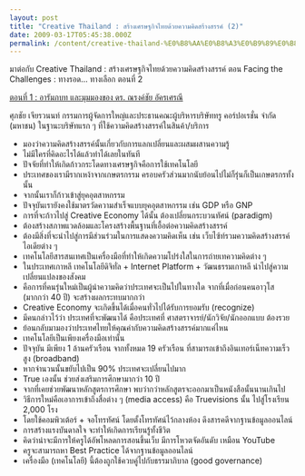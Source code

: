 ```yaml
---
layout: post
title: "Creative Thailand : สร้างเศรษฐกิจไทยด้วยความคิดสร้างสรรค์ (2)"
date: 2009-03-17T05:45:38.000Z
permalink: /content/creative-thailand-%E0%B8%AA%E0%B8%A3%E0%B9%89%E0%B8%B2%E0%B8%87%E0%B9%80%E0%B8%A8%E0%B8%A3%E0%B8%A9%E0%B8%90%E0%B8%81%E0%B8%B4%E0%B8%88%E0%B9%84%E0%B8%97%E0%B8%A2%E0%B8%94%E0%B9%89%E0%B8%A7%E0%B8%A2%E0%B8%84%E0%B8%A7%E0%B8%B2%E0%B8%A1%E0%B8%84%E0%B8%B4%E0%B8%94%E0%B8%AA%E0%B8%A3%E0%B9%89%E0%B8%B2%E0%B8%87%E0%B8%AA%E0%B8%A3%E0%B8%A3%E0%B8%84%E0%B9%8C-2
---
```


มาต่อกับ Creative Thailand : สร้างเศรษฐกิจไทยด้วยความคิดสร้างสรรค์ ตอน Facing the Challenges : ทางรอด... ทางเลือก ตอนที่ 2

[ตอนที่ 1 : อารัมภบท และมุมมองของ ดร. ณรงค์ชัย อัครเศรณี](/content/creative-thailand-%E0%B8%AA%E0%B8%A3%E0%B9%89%E0%B8%B2%E0%B8%87%E0%B9%80%E0%B8%A8%E0%B8%A3%E0%B8%A9%E0%B8%90%E0%B8%81%E0%B8%B4%E0%B8%88%E0%B9%84%E0%B8%97%E0%B8%A2%E0%B8%94%E0%B9%89%E0%B8%A7%E0%B8%A2%E0%B8%84%E0%B8%A7%E0%B8%B2%E0%B8%A1%E0%B8%84%E0%B8%B4%E0%B8%94%E0%B8%AA%E0%B8%A3%E0%B9%89%E0%B8%B2%E0%B8%87%E0%B8%AA%E0%B8%A3%E0%B8%A3%E0%B8%84%E0%B9%8C-1)

ศุภชัย เจียรวนนท์ กรรมการผู้จัดการใหญ่และประธานคณะผู้บริหารบริษัททรู คอร์ปอเรชั่น จำกัด (มหาชน) ในฐานะบริษัทแรก ๆ ที่ใช้ความคิดสร้างสรรค์ในสินค้า/บริการ

<!--break-->

* มองว่าความคิดสร้างสรรค์นั้นเกี่ยวกับการแลกเปลี่ยนและผสมผสานความรู้
* ไม่มีใครที่คิดอะไรได้แล้วทำได้เลยในทันที
* ปัจจัยที่ทำให้เกิดก้าวกระโดดทางเศรษฐกิจคือการใช้เทคโนโลยี
* ประเทศของเรามีรากเหง้าจากเกษตรกรรม ครอบครัวส่วนมากนับย้อนไปไม่ก็รุ่นก็เป็นเกษตรกรทั้งนั้น
* จากนั้นเราก็ก้าวเข้าสู่ยุคอุตสาหกรรม
* ปัจจุบันเรายังคงใช้มาตรวัดความสำเร็จแบบยุคอุตสาหกรรม เช่น GDP หรือ GNP
* การที่จะก้าวไปสู่ Creative Economy ได้นั้น ต้องเปลี่ยนกระบวนทัศน์ (paradigm)
* ต้องสร้างสภาพแวดล้อมและโครงสร้างพื้นฐานที่เอื้อต่อความคิดสร้างสรรค์
* ต้องมีสิ่งที่จะนำไปสู่การมีส่วนร่วมในการแสดงความคิดเห็น เช่น เว็บไซ้ท์รวมความคิดสร้างสรรค์ ไอเดียต่าง ๆ
* เทคโนโลยีสารสนเทศเป็นเครื่องมือที่ทำให้เกิดความโปร่งใสในการถ่ายเทความคิดต่าง ๆ
* ในประเทศเกาหลี เทคโนโลยีดิจิทั่ล + Internet Platform + วัฒนธรรมเกาหลี นำไปสู่ความเปลี่ยนแปลงของสังคม
* คือการที่คนรุ่นใหม่เป็นผู้นำความคิดว่าประเทศจะเป็นไปในทางใด จากที่เมื่อก่อนคนอาวุโส (มากกว่า 40 ปี) จะสร้างผลกระทบมากกว่า
* Creative Economy จะเกิดขึ้นได้เมื่อคนทั่วไปได้รับการยอมรับ (recognize)
* มีคนกล่าวไว้ว่า ประเทศที่จะพัฒนาได้ คือประเทศที่ ศาสตราจารย์/นักวิจัย/นักออกแบบ ต้องรวย
* ย้อนกลับมามองว่าประเทศไทยให้คุณค่ากับความคิดสร้างสรรค์มากแค่ไหน
* เทคโนโลยีเป็นเพียงเครื่องมือเท่านั้น
* ปัจจุบัน มีเพียง 1 ล้านครัวเรือน จากทั้งหมด 19 ครัวเรือน ที่สามารถเข้าถึงอินเทอร์เน็ทความเร็วสูง (broadband)
* หากจำนวนนั้นขยับไปเป็น 90% ประเทศจะเปลี่ยนไปมาก
* True เองนั้น ช่วยส่งเสริมการศึกษามากว่า 10 ปี
* จากที่เคยช่วยพัฒนาหลักสูตรการศึกษา พบว่ากว่าหลักสูตรจะออกมาเป็นหนังสือนั้นนานเกินไป
* วิธีการใหม่คือเอาการเข้าถึงสื่อต่าง ๆ (media access) คือ Truevisions นั้น ไปสู่โรงเรียน 2,000 โรง
* โดยใช้คอมพิวเต้อร์ + จอโทรทัศน์ โดยตั้งโทรทัศน์ไว้กลางห้อง ดึงสารคดีจากฐานข้อมูลออนไลน์
* การสร้างแรงบันดาลใจ จะทำให้เกิดการเรียนรู้ทั้งชีวิต
* คิดว่าน่าจะมีการให้ครูได้อัพโหลดการสอนขึ้นเว็บ มีการโหวตจัดอันดับ เหมือน YouTube
* ครูจะสามารถหา Best Practice ได้จากฐานข้อมูลออนไลน์
* เครื่องมือ (เทคโนโลยี) นี้ต้องถูกใช้ควบคู่ไปกับธรรมาภิบาล (good governance)
